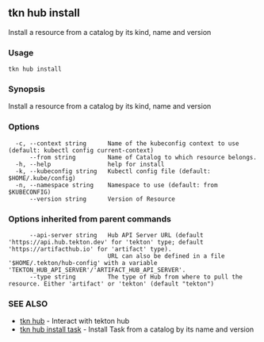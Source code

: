 ## tkn hub install

Install a resource from a catalog by its kind, name and version

### Usage

```
tkn hub install
```

### Synopsis

Install a resource from a catalog by its kind, name and version

### Options

```
  -c, --context string      Name of the kubeconfig context to use (default: kubectl config current-context)
      --from string         Name of Catalog to which resource belongs.
  -h, --help                help for install
  -k, --kubeconfig string   Kubectl config file (default: $HOME/.kube/config)
  -n, --namespace string    Namespace to use (default: from $KUBECONFIG)
      --version string      Version of Resource
```

### Options inherited from parent commands

```
      --api-server string   Hub API Server URL (default 'https://api.hub.tekton.dev' for 'tekton' type; default 'https://artifacthub.io' for 'artifact' type).
                            URL can also be defined in a file '$HOME/.tekton/hub-config' with a variable 'TEKTON_HUB_API_SERVER'/'ARTIFACT_HUB_API_SERVER'.
      --type string         The type of Hub from where to pull the resource. Either 'artifact' or 'tekton' (default "tekton")
```

### SEE ALSO

* [tkn hub](tkn_hub.md)	 - Interact with tekton hub
* [tkn hub install task](tkn_hub_install_task.md)	 - Install Task from a catalog by its name and version

